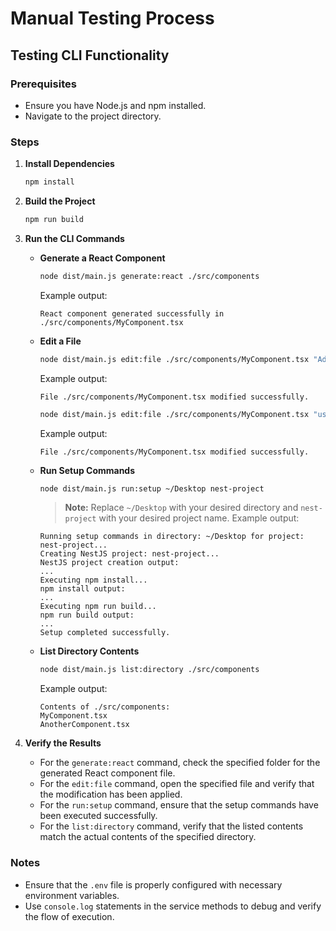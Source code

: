 # Manual Testing Process

## Testing CLI Functionality

### Prerequisites
- Ensure you have Node.js and npm installed.
- Navigate to the project directory.

### Steps

1. **Install Dependencies**
   ```bash
   npm install
   ```

2. **Build the Project**
   ```bash
   npm run build
   ```

3. **Run the CLI Commands**

   - **Generate a React Component**
     ```bash
     node dist/main.js generate:react ./src/components
     ```
     Example output:
     ```
     React component generated successfully in ./src/components/MyComponent.tsx
     ```

   - **Edit a File**
     ```bash
     node dist/main.js edit:file ./src/components/MyComponent.tsx "Add a new prop 'title'"
     ```
     Example output:
     ```
     File ./src/components/MyComponent.tsx modified successfully.
     ```

     ```bash
     node dist/main.js edit:file ./src/components/MyComponent.tsx "use the prop 'title'"
     ```
     Example output:
     ```
     File ./src/components/MyComponent.tsx modified successfully.
     ```

   - **Run Setup Commands**
     ```bash
     node dist/main.js run:setup ~/Desktop nest-project
     ```
     > **Note:** Replace `~/Desktop` with your desired directory and `nest-project` with your desired project name.
     Example output:
     ```
     Running setup commands in directory: ~/Desktop for project: nest-project...
     Creating NestJS project: nest-project...
     NestJS project creation output:
     ...
     Executing npm install...
     npm install output:
     ...
     Executing npm run build...
     npm run build output:
     ...
     Setup completed successfully.
     ```

   - **List Directory Contents**
     ```bash
     node dist/main.js list:directory ./src/components
     ```
     Example output:
     ```
     Contents of ./src/components:
     MyComponent.tsx
     AnotherComponent.tsx
     ```

4. **Verify the Results**
   - For the `generate:react` command, check the specified folder for the generated React component file.
   - For the `edit:file` command, open the specified file and verify that the modification has been applied.
   - For the `run:setup` command, ensure that the setup commands have been executed successfully.
   - For the `list:directory` command, verify that the listed contents match the actual contents of the specified directory.

### Notes
- Ensure that the `.env` file is properly configured with necessary environment variables.
- Use `console.log` statements in the service methods to debug and verify the flow of execution.
